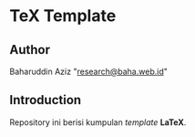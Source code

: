 # TeX Template

## Author
Baharuddin Aziz "research@baha.web.id"

## Introduction
Repository ini berisi kumpulan _template_ **LaTeX**.
